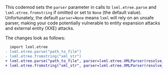 This codemod sets the `parser` parameter in calls to  `lxml.etree.parse`  and `lxml.etree.fromstring`
if omitted or set to `None` (the default value). Unfortunately, the default `parser=None` means `lxml`
will rely on an unsafe parser, making your code potentially vulnerable to entity expansion
attacks and external entity (XXE) attacks.

The changes look as follows:

```diff
  import lxml.etree
- lxml.etree.parse("path_to_file")
- lxml.etree.fromstring("xml_str")
+ lxml.etree.parse("path_to_file", parser=lxml.etree.XMLParser(resolve_entities=False))
+ lxml.etree.fromstring("xml_str", parser=lxml.etree.XMLParser(resolve_entities=False))
```
